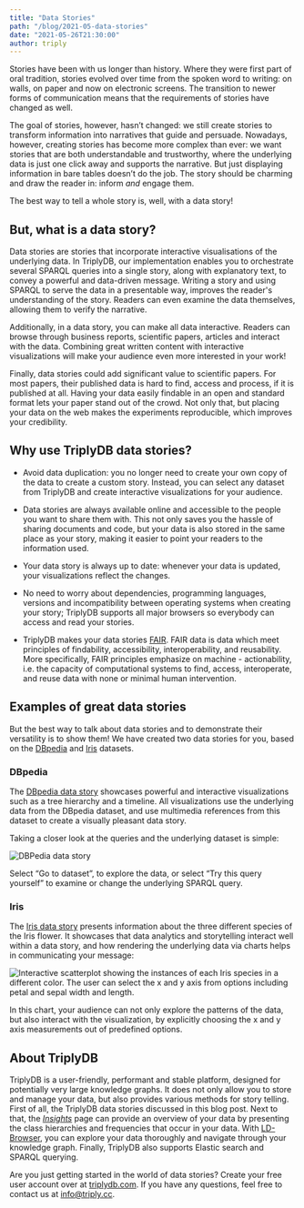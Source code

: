 ```yaml
---
title: "Data Stories"
path: "/blog/2021-05-data-stories"
date: "2021-05-26T21:30:00"
author: triply
---
```


Stories have been with us longer than history. Where they were first part of oral tradition, stories evolved over time from the spoken word to writing: on walls, on paper and now on electronic screens. The transition to newer forms of communication means that the requirements of stories have changed as well. 

The goal of stories, however, hasn’t changed: we still create stories to transform information into narratives that guide and persuade. Nowadays, however, creating stories has become more complex than ever: we want stories that are both understandable and trustworthy, where the underlying data is just one click away and supports the narrative. But just displaying information in bare tables doesn’t do the job. The story should be charming and draw the reader in: inform *and* engage them.

The best way to tell a whole story is, well, with a data story!

## But, what is a data story?

Data stories are stories that incorporate interactive visualisations of the underlying data. In TriplyDB, our implementation enables you to orchestrate several SPARQL queries into a single story, along with explanatory text, to convey a powerful and data-driven message. Writing a story and using SPARQL to serve the data in a presentable way, improves the reader's understanding of the story. Readers can even examine the data themselves, allowing them to verify the narrative. 

Additionally, in a data story, you can make all data interactive. Readers can browse through business reports, scientific papers, articles and interact with the data. Combining great written content with interactive visualizations will make your audience even more interested in your work!

Finally, data stories could add significant value to scientific papers. For most papers, their published data is hard to find, access and process, if it is published at all. Having your data easily findable in an open and standard format lets your paper stand out of the crowd. Not only that, but placing your data on the web makes the experiments reproducible, which improves your credibility. 

## Why use TriplyDB data stories?

- Avoid data duplication: you no longer need to create your own copy of the data to create a custom story. Instead, you can select any dataset from TriplyDB and create interactive visualizations for your audience. 

- Data stories are always available online and accessible to the people you want to share them with. This not only saves you the hassle of sharing documents and code, but your data is also stored in the same place as your story, making it easier to point your readers to the information used.

- Your data story is always up to date: whenever your data is updated, your visualizations reflect the changes.

- No need to worry about dependencies, programming languages, versions and incompatibility between operating systems when creating your story; TriplyDB supports all major browsers so everybody can access and read your stories.

- TriplyDB makes your data stories [FAIR](https://www.go-fair.org/fair-principles/). FAIR data is data which meet principles of findability, accessibility, interoperability, and reusability. More specifically, FAIR principles emphasize on machine - actionability, i.e. the capacity of computational systems to find, access, interoperate, and reuse data with none or minimal human intervention.

## Examples of great data stories

But the best way to talk about data stories and to demonstrate their versatility is to show them! We have created two data stories for you, based on the [DBpedia][] and [Iris][] datasets.

### DBpedia

The [DBpedia data story](https://triplydb.com/Triply/-/stories/DBpedia-Story) showcases powerful and interactive visualizations such as a tree hierarchy and a timeline. All visualizations use the underlying data from the DBpedia dataset, and use multimedia references from this dataset to create a visually pleasant data story.

Taking a closer look at the queries and the underlying dataset is simple:

![DBPedia data story](dbpedia-data-story.png)

Select “Go to dataset”, to explore the data, or select “Try this query yourself” to examine or change the underlying SPARQL query.

### Iris

The [Iris data story](https://triplydb.com/Triply/-/stories/the-iris-dataset) presents information about the three different species of the Iris flower. It showcases that data analytics and storytelling interact well within a data story, and how rendering the underlying data via charts helps in communicating your message:

![Interactive scatterplot showing the instances of each Iris species in a different color. The user can select the x and y axis from options including petal and sepal width and length.](iris-data-story.png)

In this chart, your audience can not only explore the patterns of the data, but also interact with the visualization, by explicitly choosing the x and y axis measurements out of predefined options. 

## About TriplyDB

TriplyDB is a user-friendly, performant and stable platform, designed for potentially very large knowledge graphs. It does not only allow you to store and manage your data, but also provides various methods for story telling. First of all, the TriplyDB data stories discussed in this blog post. Next to that, the *[Insights][]* page can provide an overview of your data by presenting the class hierarchies and frequencies that occur in your data. With [LD-Browser][], you can explore your data thoroughly and navigate through your knowledge graph. Finally, TriplyDB also supports Elastic search and SPARQL querying.

Are you just getting started in the world of data stories? Create your free user account over at [triplydb.com][]. If you have any questions, feel free to contact us at [info@triply.cc][].


[triplydb.com]: https://triplydb.com
[info@triply.cc]: mailto:info@triply.cc
[Insights]: https://triplydb.com/DBpedia-association/dbpedia/insights/classHierarchy?type=bubbles
[LD-Browser]: https://triplydb.com/DBpedia-association/dbpedia/browser?resource=http%3A%2F%2Fdbpedia.org%2Fresource%2FAnchiano&focus=forward
[DBpedia]: https://triplydb.com/DBpedia-association/dbpedia
[Iris]: https://triplydb.com/Triply/iris
